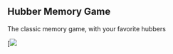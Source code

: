 ## Hubber Memory Game

The classic memory game, with your favorite hubbers

[![](http://i.imgur.com/KLl5oEO.jpg)